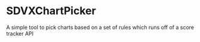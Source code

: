 # SDVXChartPicker
A simple tool to pick charts based on a set of rules which runs off of a score tracker API
